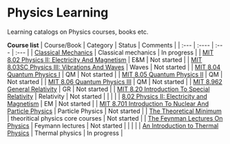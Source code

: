# Physics Learning
Learning catalogs on Physics courses, books etc.

**Course list**
| Course/Book      | Category | Status     |    Comments        |
| :---        | :----          | :---       |   :---            |
| [Classical Mechanics](https://www.amazon.com/Classical-Mechanics-John-R-Taylor/dp/189138922X)	|	Classical mechanics	|	In progress	|
| [MIT 8.02 Physics II: Electricity And Magnetism](https://ocw.mit.edu/courses/8-02-physics-ii-electricity-and-magnetism-spring-2019/)      | E&M | Not started     |
| [MIT 8.03SC Physics III: Vibrations And Waves](https://ocw.mit.edu/courses/8-03sc-physics-iii-vibrations-and-waves-fall-2016/)      | Waves | Not started     |
| [MIT 8.04 Quantum Physics I](https://ocw.mit.edu/courses/8-04-quantum-physics-i-spring-2016/)      | QM | Not started     |
| [MIT 8.05 Quantum Physics II](https://ocw.mit.edu/courses/8-05-quantum-physics-ii-fall-2013/)      | QM | Not started     |
| [MIT 8.06 Quantum Physics III](https://ocw.mit.edu/courses/8-06-quantum-physics-iii-spring-2018/)      | QM | Not started     |
| [MIT 8.962 General Relativity](https://ocw.mit.edu/courses/8-962-general-relativity-spring-2020/)	|	GR	|	Not started	|
| [MIT 8.20 Introduction To Special Relativity](https://ocw.mit.edu/courses/8-20-introduction-to-special-relativity-january-iap-2021/)      | Relativity | Not started     |
| | |
| [8.02 Physics II: Electricity and Magnetism](https://www.youtube.com/playlist?list=PLUdYlQf0_sSsfcNOPSNPQKHDhSjTJATPu)	|	EM	|	Not started	|
| [MIT 8.701 Introduction To Nuclear And Particle Physics](https://ocw.mit.edu/courses/8-701-introduction-to-nuclear-and-particle-physics-fall-2020/)      | Particle Physics | Not started     |
| [The Theoretical Minimum](https://theoreticalminimum.com/)	|	theoritical physics core courses	|	Not started	|
| [The Feynman Lectures On Physics](https://www.feynmanlectures.caltech.edu/)	|	Feymann lectures	|	Not started	|
| | |
| [An Introduction to Thermal Physics](https://www.amazon.com/Introduction-Thermal-Physics-Daniel-Schroeder/dp/0192895540)	|	Thermal physics	|	In progress	|
